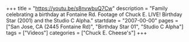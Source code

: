 +++
title = "https://youtu.be/s8nvwbuQ7Cw"
description = "Family celebrating a birthday at Fontaine Rd. Footage of Chuck E. LIVE! Birthday Star (2001) and the Studio C Alpha."
startdate = "2007-00-00"
pages = ["San Jose, CA (2445 Fontaine Rd)", "Birthday Star 01", "Studio C Alpha"]
tags = ["Videos"]
categories = ["Chuck E. Cheese's"]
+++
